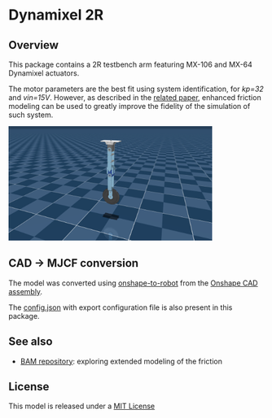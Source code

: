 # Dynamixel 2R

## Overview

This package contains a 2R testbench arm featuring MX-106 and MX-64 Dynamixel actuators.

The motor parameters are the best fit using system identification, for *kp=32* and *vin=15V*.
However, as described in the [related paper](https://arxiv.org/pdf/2410.08650v1), enhanced friction
modeling can be used to greatly improve the fidelity of the simulation of such system.

<p float="left">
  <img src="dynamixel_2r.png" width="400">
</p>

## CAD → MJCF conversion

The model was converted using [onshape-to-robot](https://onshape-to-robot.readthedocs.io/) from the [Onshape CAD assembly](https://cad.onshape.com/documents/c261e707fbd05d9a111bbdd3/w/2b2b7908e9fc282f8fc113ce/e/67a067163b98ae778d880134).

The [config.json](config.json) with export configuration file is also present in this package.

## See also

* [BAM repository](https://github.com/rhoban/bam): exploring extended modeling of the friction

## License

This model is released under a [MIT License](LICENSE)
